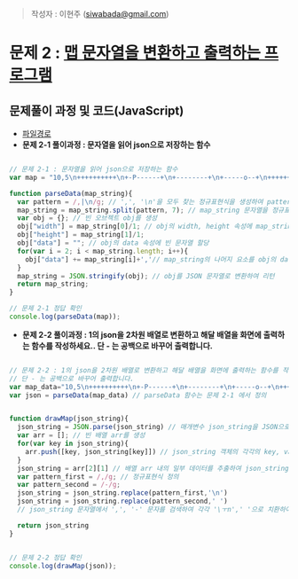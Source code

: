 > 작성자 : 이현주 (<siwabada@gmail.com>)

# 문제 2 : [맵 문자열을 변환하고 출력하는 프로그램](https://github.com/wayhome25/algorithm/blob/master/codesquad_level_test/data_converting.js)

## 문제풀이 과정 및 코드(JavaScript)

- [파일경로](https://github.com/wayhome25/algorithm/blob/master/codesquad_level_test/data_converting.js)
- **문제 2-1 풀이과정 : 문자열을 읽어 json으로 저장하는 함수**


```javascript

// 문제 2-1 : 문자열을 읽어 json으로 저장하는 함수
var map = "10,5\n++++++++++\n+-P------+\n+--------+\n+-----o--+\n++++++++++\n"

function parseData(map_string){
  var pattern = /,|\n/g; // ',', '\n'을 모두 찾는 정규표현식을 생성하여 pattern 변수에 저장
  map_string = map_string.split(pattern, 7); // map_string 문자열을 정규표현식에 따라 분할하여 배열로 리턴, 배열에 담는 요소는 7개로 제한
  var obj = {}; // 빈 오브젝트 obj를 생성
  obj["width"] = map_string[0]/1; // obj의 width, height 속성에 map_string 첫번째 두번째 요소를 각각 숫자로 변환하여 값으로 할당
  obj["height"] = map_string[1]/1;
  obj["data"] = ""; // obj의 data 속성에 빈 문자열 할당
  for(var i = 2; i < map_string.length; i++){
    obj["data"] += map_string[i]+','// map_string의 나머지 요소를 obj의 data 속성에 할당, 요소는 각각 ',' 로 구분
  }
  map_string = JSON.stringify(obj); // obj를 JSON 문자열로 변환하여 리턴
  return map_string;
}

// 문제 2-1 정답 확인
console.log(parseData(map));
```

- **문제 2-2 풀이과정 : 1의 json을 2차원 배열로 변환하고 해달 배열을 화면에 출력하는 함수를 작성하세요.. 단 - 는 공백으로 바꾸어 출력합니다.**

```javascript

// 문제 2-2 : 1의 json을 2차원 배열로 변환하고 해달 배열을 화면에 출력하는 함수를 작성하세요.
// 단 - 는 공백으로 바꾸어 출력합니다.
var map_data="10,5\n++++++++++\n+-P------+\n+--------+\n+-----o--+\n++++++++++\n"
var json = parseData(map_data) // parseData 함수는 문제 2-1 에서 정의


function drawMap(json_string){
  json_string = JSON.parse(json_string) // 매개변수 json_string을 JSON으로 파싱
  var arr = []; // 빈 배열 arr를 생성
  for(var key in json_string){
	arr.push([key, json_string[key]]) // json_string 객체의 각각의 key, value로 구성된 2차원 배열 arr 생성
  }
  json_string = arr[2][1] // 배열 arr 내의 일부 데이터를 추출하여 json_string 변수에 저장
  var pattern_first = /,/g; // 정규표현식 정의
  var pattern_second = /-/g;
  json_string = json_string.replace(pattern_first,'\n')
  json_string = json_string.replace(pattern_second,' ')
  // json_string 문자열에서 ',', '-' 문자를 검색하여 각각 '\ㅜn',' '으로 치환하여 리턴  

  return json_string
}


// 문제 2-2 정답 확인
console.log(drawMap(json));

```
